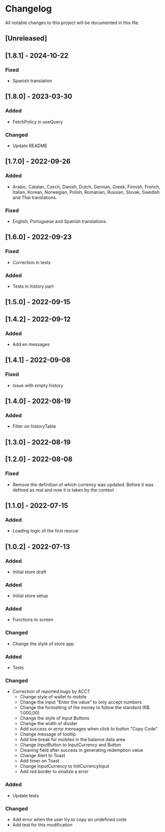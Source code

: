 # Changelog

All notable changes to this project will be documented in this file.

## [Unreleased]

## [1.8.1] - 2024-10-22

### Fixed

- Spanish translation

## [1.8.0] - 2023-03-30

### Added

- FetchPolicy in useQuery

### Changed

- Update README

## [1.7.0] - 2022-09-26

### Added

- Arabic, Catalan, Czech, Danish, Dutch, German, Greek, Finnish, French, Italian, Korean, Norwegian, Polish, Romanian, Russian, Slovak, Swedish and Thai translations.

### Fixed

- English, Portuguese and Spanish translations.

## [1.6.0] - 2022-09-23

### Fixed

- Correction in tests

### Added

- Tests in history part

## [1.5.0] - 2022-09-15

## [1.4.2] - 2022-09-12

### Added

- Add en messages

## [1.4.1] - 2022-09-08

### Fixed

- Issue with empty history

## [1.4.0] - 2022-08-19

### Added

- Filter on historyTable

## [1.3.0] - 2022-08-19

## [1.2.0] - 2022-08-08

### Fixed

- Remove the definition of which currency was updated. Before it was defined as real and now it is taken by the context

## [1.1.0] - 2022-07-15

### Added

- Loading logic of the first rescue

## [1.0.2] - 2022-07-13

### Added

- Initial store draft

### Added

- Initial store setup

### Added

- Functions to screen

### Changed

- Change the style of store app

### Added

- Tests

### Changed

- Correction of reported bugs by ACCT
  - Change style of wallet to mobile
  - Change the input "Enter the value" to only accept numbers
  - Change the formatting of the money to follow the standard (R$ 1.000,00)
  - Change the style of Input Buttons
  - Change the width of divider
  - Add success or error mensages when click to button "Copy Code"
  - Change message of tooltip
  - Add line break for mobiles in the balance data area
  - Change InputButton to InputCurrency and Button
  - Cleaning field after success in generating redemption value
  - Change Alert to Toast
  - Add timer on Toast
  - Change InputCurrency to IntlCurrencyInput
  - Add red border to sinalize a error

### Added

- Update tests

### Changed

- Add error when the user try to copy an undefined code
- Add test for this modification
